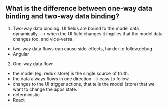 ## What is the difference between one-way data binding and two-way data binding?

1. Two-way data binding:
UI fields are bound to the model data dynamically. --> when the UI field changes it implies that the model data changes too, and vice-versa.
- two-way data flows can cause side-effects, harder to follow,debug
- Angular

2. One-way data flow:
- the model (eg. redux store) is the single source of truth.
- the data always flows in one direction --> easy to follow
- changes to the UI trigger actions, that tells the model (store) that we want to change the apps state.
- deterministic
- React
